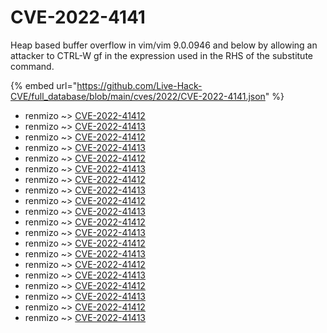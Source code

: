 # CVE-2022-4141

Heap based buffer overflow in vim/vim 9.0.0946 and below by allowing an attacker to CTRL-W gf in the expression used in the RHS of the substitute command.

{% embed url="https://github.com/Live-Hack-CVE/full_database/blob/main/cves/2022/CVE-2022-4141.json" %}


* renmizo ~> [CVE-2022-41412](https://www.alice-snow.ru/2022/database/cve-2022-4141/cve-2022-41412-renmizo)
* renmizo ~> [CVE-2022-41413](https://www.alice-snow.ru/2022/database/cve-2022-4141/cve-2022-41413-renmizo)
* renmizo ~> [CVE-2022-41412](https://www.alice-snow.ru/2022/database/cve-2022-4141/cve-2022-41412-renmizo)
* renmizo ~> [CVE-2022-41413](https://www.alice-snow.ru/2022/database/cve-2022-4141/cve-2022-41413-renmizo)
* renmizo ~> [CVE-2022-41412](https://www.alice-snow.ru/2022/database/cve-2022-4141/cve-2022-41412-renmizo)
* renmizo ~> [CVE-2022-41413](https://www.alice-snow.ru/2022/database/cve-2022-4141/cve-2022-41413-renmizo)
* renmizo ~> [CVE-2022-41412](https://www.alice-snow.ru/2022/database/cve-2022-4141/cve-2022-41412-renmizo)
* renmizo ~> [CVE-2022-41413](https://www.alice-snow.ru/2022/database/cve-2022-4141/cve-2022-41413-renmizo)
* renmizo ~> [CVE-2022-41412](https://www.alice-snow.ru/2022/database/cve-2022-4141/cve-2022-41412-renmizo)
* renmizo ~> [CVE-2022-41413](https://www.alice-snow.ru/2022/database/cve-2022-4141/cve-2022-41413-renmizo)
* renmizo ~> [CVE-2022-41412](https://www.alice-snow.ru/2022/database/cve-2022-4141/cve-2022-41412-renmizo)
* renmizo ~> [CVE-2022-41413](https://www.alice-snow.ru/2022/database/cve-2022-4141/cve-2022-41413-renmizo)
* renmizo ~> [CVE-2022-41412](https://www.alice-snow.ru/2022/database/cve-2022-4141/cve-2022-41412-renmizo)
* renmizo ~> [CVE-2022-41413](https://www.alice-snow.ru/2022/database/cve-2022-4141/cve-2022-41413-renmizo)
* renmizo ~> [CVE-2022-41412](https://www.alice-snow.ru/2022/database/cve-2022-4141/cve-2022-41412-renmizo)
* renmizo ~> [CVE-2022-41413](https://www.alice-snow.ru/2022/database/cve-2022-4141/cve-2022-41413-renmizo)
* renmizo ~> [CVE-2022-41412](https://www.alice-snow.ru/2022/database/cve-2022-4141/cve-2022-41412-renmizo)
* renmizo ~> [CVE-2022-41413](https://www.alice-snow.ru/2022/database/cve-2022-4141/cve-2022-41413-renmizo)
* renmizo ~> [CVE-2022-41412](https://www.alice-snow.ru/2022/database/cve-2022-4141/cve-2022-41412-renmizo)
* renmizo ~> [CVE-2022-41413](https://www.alice-snow.ru/2022/database/cve-2022-4141/cve-2022-41413-renmizo)